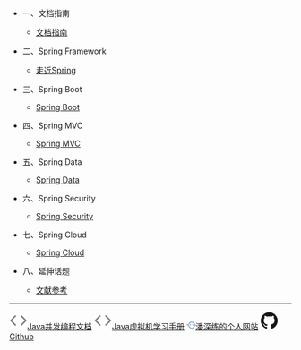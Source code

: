<!-- zh-cn/_sidebar.md -->

* 一、文档指南

  * [文档指南](/zh-cn/README.md)

* 二、Spring Framework

  * [走近Spring](/zh-cn/02-spring.md)

* 三、Spring Boot

  * [Spring Boot](/zh-cn/03-spring-boot.md)

* 四、Spring MVC

  * [Spring MVC](/zh-cn/04-spring-mvc.md)

* 五、Spring Data

  * [Spring Data](/zh-cn/05-spring-data.md)

* 六、Spring Security

  * [Spring Security](/zh-cn/06-spring-security.md)

* 七、Spring Cloud

  * [Spring Cloud](/zh-cn/07-spring-cloud.md)

* 八、延伸话题

  * [文献参考](/zh-cn/08-References.md)

---

<a href="http://concurrent-programming.panshenlian.com/#/zh-cn/" target="_blank" rel="noopener" title="Java并发编程文档"><img src="/_media/code.svg">Java并发编程文档</a>
<a href="http://jvm.panshenlian.com/#/zh-cn/" target="_blank" rel="noopener" title="Java虚拟机学习手册"><img src="/_media/code.svg">Java虚拟机学习手册</a>
<a href="http://www.panshenlian.com/" target="_blank" rel="noopener" title="潘深练的个人网站"><img src="/_media/panshenlian.png">潘深练的个人网站</a>
<a href="https://github.com/senlypan/spring-docs" target="_blank" rel="noopener" title="Github"><img src="/_media/github.svg">Github</a>